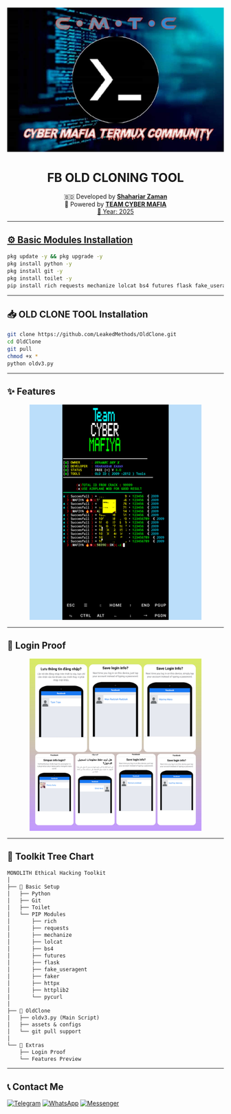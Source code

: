 
<p align="center">
  <img src="https://raw.githubusercontent.com/LeakedMethods/OldClone/refs/heads/main/FB_IMG_1757302161129.jpg" width="600"/>
</p>

<h1 align="center"> FB OLD CLONING TOOL</h1>

<p align="center">
  🇧🇩 Developed by <a href="https://www.facebook.com/shahariarzaman.mahi"><b>Shahariar Zaman</b></a><br>
  🚀 Powered by <a href="https://www.facebook.com/share/1DqJrZ7MsT/"><b>TEAM CYBER MAFIA</b><br>
  📆 Year: 2025
</p>

---

## ⚙️ Basic Modules Installation
```bash
pkg update -y && pkg upgrade -y
pkg install python -y
pkg install git -y
pkg install toilet -y
pip install rich requests mechanize lolcat bs4 futures flask fake_useragent faker httpx httplib2 pycurl
````

---

## 📥 OLD CLONE TOOL Installation

```bash
git clone https://github.com/LeakedMethods/OldClone.git
cd OldClone
git pull
chmod +x *
python oldv3.py
```

---

## ✨ Features

<p align="center">
  <img src="https://raw.githubusercontent.com/LeakedMethods/OldClone/refs/heads/main/InShot_20250909_094437440.jpg" width="400"/>
</p>

---

## 🔑 Login Proof

<p align="center">
  <img src="https://raw.githubusercontent.com/LeakedMethods/OldClone/refs/heads/main/InShot_20250909_093951493.jpg" width="400"/>
</p>

---

## 🌳 Toolkit Tree Chart

```text
MONOLITH Ethical Hacking Toolkit
│
├── 📂 Basic Setup
│   ├── Python
│   ├── Git
│   ├── Toilet
│   └── PIP Modules
│       ├── rich
│       ├── requests
│       ├── mechanize
│       ├── lolcat
│       ├── bs4
│       ├── futures
│       ├── flask
│       ├── fake_useragent
│       ├── faker
│       ├── httpx
│       ├── httplib2
│       └── pycurl
│
├── 📂 OldClone
│   ├── oldv3.py (Main Script)
│   ├── assets & configs
│   └── git pull support
│
└── 📂 Extras
    ├── Login Proof
    └── Features Preview
```

---

## 📞 Contact Me

[![Telegram](https://img.shields.io/badge/Contact%20On-Telegram-blue?style=for-the-badge\&logo=telegram)](https://t.me/shahariarzaman2001)
[![WhatsApp](https://img.shields.io/badge/Contact%20On-WhatsApp-25D366?style=for-the-badge\&logo=whatsapp)](https://wa.me/+8801533964445)
[![Messenger](https://img.shields.io/badge/Contact%20On-Messenger-00B2FF?style=for-the-badge\&logo=messenger\&logoColor=white)](https://m.me/cm/AbbljCxFoBpeRP_Q/?send_source=cm%3Acopy_invite_link)

```


